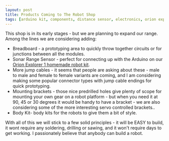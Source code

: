```yaml
---
layout: post
title: Products Coming to The Robot Shop
tags: [arduino kit, components, distance sensor, electronics, orion explorer 1, robot, robot building, robot kit, robots, solderless]
---
```

This shop is in its early stages - but we are planning to expand our range. Among the lines we are considering adding:

* Breadboard - a prototyping area to quickly throw together circuits or for junctions between all the modules.
* Sonar Range Sensor - perfect for connecting up with the Arduino on our [Orion Explorer 1 homemade robot kit](products/orion-explorer-1-robot-kit.html).
* More jump cables - it seems that people are asking about these - male to male and female to female variants are coming, and I am considering making some popular connector types with jump cable endings for quick prototyping.
* Mounting brackets - those nice predrilled holes give plenty of scope for mounting your own gear on a robot platform - but when you need it at 90, 45 or 30 degrees it would be handy to have a bracket - we are also considering some of the more interesting servo controlled brackets..
* Body Kit- body kits for the robots to give them a bit of style.

With all of this we will stick to a few solid principles - it will be EASY to build, it wont require any soldering, drilling or sawing, and it won't require days to get working. I passionately believe that anybody can build a robot.
